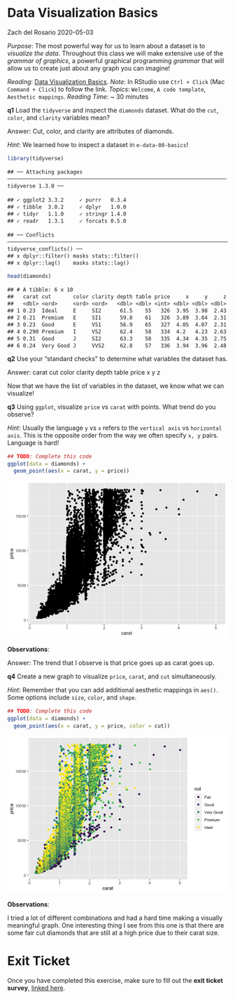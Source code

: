 Data Visualization Basics
================
Zach del Rosario
2020-05-03

*Purpose*: The most powerful way for us to learn about a dataset is to
*visualize the data*. Throughout this class we will make extensive use
of the *grammar of graphics*, a powerful graphical programming *grammar*
that will allow us to create just about any graph you can imagine\!

*Reading*: [Data Visualization
Basics](https://rstudio.cloud/learn/primers/1.1). *Note*: In RStudio use
`Ctrl + Click` (Mac `Command + Click`) to follow the link. *Topics*:
`Welcome`, `A code template`, `Aesthetic mappings`. *Reading Time*: \~
30 minutes

**q1** Load the `tidyverse` and inspect the `diamonds` dataset. What do
the `cut`, `color`, and `clarity` variables mean?

Answer: Cut, color, and clarity are attributes of diamonds.

*Hint*: We learned how to inspect a dataset in `e-data-00-basics`\!

``` r
library(tidyverse)
```

    ## ── Attaching packages ────────────────────────────────────────────────────────────────────── tidyverse 1.3.0 ──

    ## ✓ ggplot2 3.3.2     ✓ purrr   0.3.4
    ## ✓ tibble  3.0.2     ✓ dplyr   1.0.0
    ## ✓ tidyr   1.1.0     ✓ stringr 1.4.0
    ## ✓ readr   1.3.1     ✓ forcats 0.5.0

    ## ── Conflicts ───────────────────────────────────────────────────────────────────────── tidyverse_conflicts() ──
    ## x dplyr::filter() masks stats::filter()
    ## x dplyr::lag()    masks stats::lag()

``` r
head(diamonds)
```

    ## # A tibble: 6 x 10
    ##   carat cut       color clarity depth table price     x     y     z
    ##   <dbl> <ord>     <ord> <ord>   <dbl> <dbl> <int> <dbl> <dbl> <dbl>
    ## 1 0.23  Ideal     E     SI2      61.5    55   326  3.95  3.98  2.43
    ## 2 0.21  Premium   E     SI1      59.8    61   326  3.89  3.84  2.31
    ## 3 0.23  Good      E     VS1      56.9    65   327  4.05  4.07  2.31
    ## 4 0.290 Premium   I     VS2      62.4    58   334  4.2   4.23  2.63
    ## 5 0.31  Good      J     SI2      63.3    58   335  4.34  4.35  2.75
    ## 6 0.24  Very Good J     VVS2     62.8    57   336  3.94  3.96  2.48

**q2** Use your “standard checks” to determine what variables the
dataset has.

Answer: carat <dbl> cut <ord> color <ord> clarity <ord> depth <dbl>
table <dbl> price <int> x <dbl> y <dbl> z

Now that we have the list of variables in the dataset, we know what we
can visualize\!

**q3** Using `ggplot`, visualize `price` vs `carat` with points. What
trend do you observe?

*Hint*: Usually the language `y` vs `x` refers to the `vertical axis` vs
`horizontal axis`. This is the opposite order from the way we often
specify `x, y` pairs. Language is hard\!

``` r
## TODO: Complete this code
ggplot(data = diamonds) +
  geom_point(aes(x = carat, y = price))
```

![](d02-e-vis00-basics-assignment_files/figure-gfm/q3-task-1.png)<!-- -->

**Observations**:

Answer: The trend that I observe is that price goes up as carat goes up.

**q4** Create a new graph to visualize `price`, `carat`, and `cut`
simultaneously.

*Hint*: Remember that you can add additional aesthetic mappings in
`aes()`. Some options include `size`, `color`, and `shape`.

``` r
## TODO: Complete this code
ggplot(data = diamonds) +
  geom_point(aes(x = carat, y = price, color = cut))
```

![](d02-e-vis00-basics-assignment_files/figure-gfm/q4-task-1.png)<!-- -->

**Observations**:

I tried a lot of different combinations and had a hard time making a
visually meaningful graph. One interesting thing I see from this one is
that there are some fair cut diamonds that are still at a high price due
to their carat size.

<!-- include-exit-ticket -->

# Exit Ticket

<!-- -------------------------------------------------- -->

Once you have completed this exercise, make sure to fill out the **exit
ticket survey**, [linked
here](https://docs.google.com/forms/d/e/1FAIpQLSeuq2LFIwWcm05e8-JU84A3irdEL7JkXhMq5Xtoalib36LFHw/viewform?usp=pp_url&entry.693978880=e-code-target).

